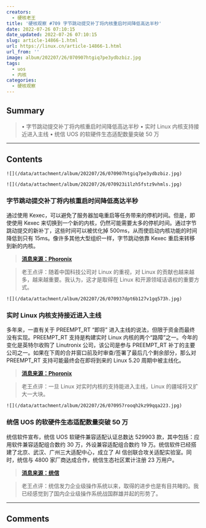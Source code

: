 ```yaml
---
creators:
  - 硬核老王
title: '硬核观察 #709 字节跳动提交补丁将内核重启时间降低高达半秒'
date: 2022-07-26 07:10:15
date_updated: 2022-07-26 07:10:15
slug: article-14866-1.html
url: https://linux.cn/article-14866-1.html
url_from: ''
image: album/202207/26/070907htgiq7pe3ydbzbiz.jpg
tags:
  - uos
  - 内核
categories:
  - 硬核观察
---
```


## Summary

> • 字节跳动提交补丁将内核重启时间降低高达半秒 • 实时 Linux 内核支持接近进入主线 • 统信 UOS 的软硬件生态适配数量突破 50 万

***

<!-- more -->

## Contents

`![](/data/attachment/album/202207/26/070907htgiq7pe3ydbzbiz.jpg)`

`![](/data/attachment/album/202207/26/070923i1lzh5fstz9vhmls.jpg)`

### 字节跳动提交补丁将内核重启时间降低高达半秒

通过使用 Kexec，可以避免了服务器加电重启等任务带来的停机时间。但是，即使使用 Kexec 来切换到一个新的内核，仍然可能需要太多的停机时间。通过字节跳动提交的新补丁，这些时间可以被优化掉 500ms，从而使启动内核功能的时间降低到只有 15ms。像许多其他大型组织一样，字节跳动依靠 Kexec 重启来转移到新的内核。

> 
> **[消息来源：Phoronix](https://www.phoronix.com/news/Bytedance-Faster-Kexec-Reboot)**
> 
> 
> 

> 
> 老王点评：随着中国科技公司对 Linux 的重视，对 Linux 的贡献也越来越多，越来越重要。我认为，这才是取得在 Linux 和开源领域话语权的重要方式。
> 
> 
> 

`![](/data/attachment/album/202207/26/070937dpt6b127v1gq573h.jpg)`

### 实时 Linux 内核支持接近进入主线

多年来，一直有关于 PREEMPT\_RT “即将” 进入主线的说法，但限于资金而最终没有实现。PREEMPT\_RT 支持是构建实时 Linux 内核的两个“路障”之一。今年的变化是英特尔收购了 Linutronix 公司，该公司是参与 PREEMPT\_RT 补丁的主要公司之一。如果在下周的合并窗口前及时审查/签署了最后几个剩余部分，那么对 PREEMPT\_RT 支持可能最终会在即将到来的 Linux 5.20 周期中被主线化。

> 
> **[消息来源：Phoronix](https://www.phoronix.com/news/520-Maybe-Real-Time-PREEMPT_RT)**
> 
> 
> 

> 
> 老王点评：一旦 Linux 对实时内核的支持能进入主线，Linux 的疆域将又扩大一大块。
> 
> 
> 

`![](/data/attachment/album/202207/26/070957rooqh2kz99qqa223.jpg)`

### 统信 UOS 的软硬件生态适配数量突破 50 万

统信软件宣布，统信 UOS 软硬件兼容适配认证总数达 529903 款，其中包括：应用软件兼容适配组合数约 30 万，外设兼容适配组合数约 19 万。统信软件已经搭建了北京、武汉、广州三大适配中心，成立了 AI 信创联合攻关适配实验室。同时，统信与 4800 家厂商达成合作，统信生态社区累计注册 23 万用户。

> 
> **[消息来源：统信](https://mp.weixin.qq.com/s/YLuyjn_QmS0deMSvd1WzAA)**
> 
> 
> 

> 
> 老王点评：统信发力企业级操作系统以来，取得的进步也是有目共睹的。我已经感觉到了国内企业级操作系统战国群雄并起的形势了。
> 
> 
>

***

## Comments
